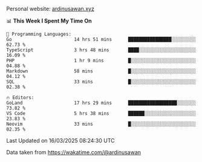 Personal website: [ardinusawan.xyz](https://ardinusawan.xyz)

<!--START_SECTION:waka-->
📊 **This Week I Spent My Time On** 

```text
💬 Programming Languages: 
Go                       14 hrs 51 mins      ████████████████░░░░░░░░░   62.73 % 
TypeScript               3 hrs 48 mins       ████░░░░░░░░░░░░░░░░░░░░░   16.09 % 
PHP                      1 hr 9 mins         █░░░░░░░░░░░░░░░░░░░░░░░░   04.88 % 
Markdown                 58 mins             █░░░░░░░░░░░░░░░░░░░░░░░░   04.12 % 
SQL                      33 mins             █░░░░░░░░░░░░░░░░░░░░░░░░   02.38 % 

🔥 Editors: 
GoLand                   17 hrs 29 mins      ██████████████████░░░░░░░   73.82 % 
VS Code                  5 hrs 38 mins       ██████░░░░░░░░░░░░░░░░░░░   23.83 % 
Neovim                   33 mins             █░░░░░░░░░░░░░░░░░░░░░░░░   02.35 % 
```


 Last Updated on 16/03/2025 08:24:30 UTC
<!--END_SECTION:waka-->
Data taken from https://wakatime.com/@ardinusawan
